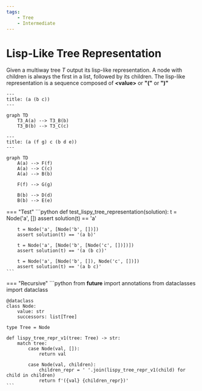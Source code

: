 ```yaml
---
tags:
    - Tree
    - Intermediate
---
```


# Lisp-Like Tree Representation

Given a multiway tree $T$ output its lisp-like representation.
A node with children is always the first in a list, followed by its children. 
The lisp-like representation is a sequence composed of __<value\>__  or  __"("__  or  __")"__


```mermaid
---
title: (a (b c))
---

graph TD
    T3_A(a) --> T3_B(b)
    T3_B(b) --> T3_C(c)
```


```mermaid
---
title: (a (f g) c (b d e))
---

graph TD
    A(a) --> F(f)
    A(a) --> C(c)
    A(a) --> B(b)

    F(f) --> G(g)

    B(b) --> D(d)
    B(b) --> E(e)
```



=== "Test"
    ```python
    def test_lispy_tree_representation(solution):
        t = Node('a', [])
        assert solution(t) == 'a'

        t = Node('a', [Node('b', [])])
        assert solution(t) == '(a b)'

        t = Node('a', [Node('b', [Node('c', [])])])
        assert solution(t) == '(a (b c))'

        t = Node('a', [Node('b', []), Node('c', [])])
        assert solution(t) == '(a b c)'
    ```

=== "Recursive"
    ```python
    from __future__ import annotations
    from dataclasses import dataclass

    @dataclass
    class Node:
        value: str
        successors: list[Tree]

    type Tree = Node

    def lispy_tree_repr_v1(tree: Tree) -> str:
        match tree:
            case Node(val, []): 
                return val
            
            case Node(val, children):
                children_repr = ' '.join(lispy_tree_repr_v1(child) for child in children)
                return f'({val} {children_repr})'
    ```